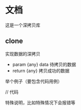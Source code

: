 # 文档
这是一个深拷贝库

## clone
实现数据的深拷贝

- param {any} data 待拷贝的数据
- return {any} 拷贝成功的数据

举个例子（要包含代码用例）

// 代码

特殊说明，比如特殊情况下会报错等